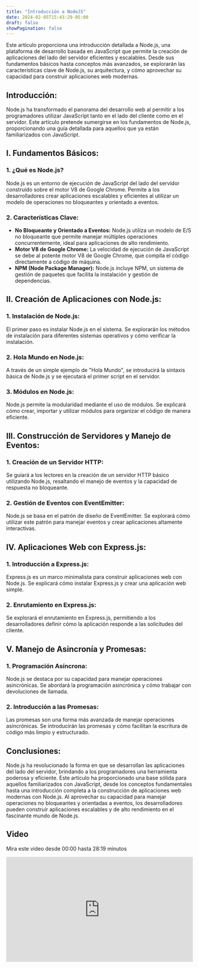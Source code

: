 ```yaml
---
title: "Introducción a NodeJS"
date: 2024-02-05T15:43:29-05:00
draft: false
showPagination: false
---
```


Este artículo proporciona una introducción detallada a Node.js, una plataforma de desarrollo basada en JavaScript que permite la creación de aplicaciones del lado del servidor eficientes y escalables. Desde sus fundamentos básicos hasta conceptos más avanzados, se explorarán las características clave de Node.js, su arquitectura, y cómo aprovechar su capacidad para construir aplicaciones web modernas.

## Introducción:

Node.js ha transformado el panorama del desarrollo web al permitir a los programadores utilizar JavaScript tanto en el lado del cliente como en el servidor. Este artículo pretende sumergirse en los fundamentos de Node.js, proporcionando una guía detallada para aquellos que ya están familiarizados con JavaScript.

## I. Fundamentos Básicos:

### 1. ¿Qué es Node.js?

Node.js es un entorno de ejecución de JavaScript del lado del servidor construido sobre el motor V8 de Google Chrome. Permite a los desarrolladores crear aplicaciones escalables y eficientes al utilizar un modelo de operaciones no bloqueantes y orientado a eventos.

### 2. Características Clave:

- **No Bloqueante y Orientado a Eventos:** Node.js utiliza un modelo de E/S no bloqueante que permite manejar múltiples operaciones concurrentemente, ideal para aplicaciones de alto rendimiento.
- **Motor V8 de Google Chrome:** La velocidad de ejecución de JavaScript se debe al potente motor V8 de Google Chrome, que compila el código directamente a código de máquina.
- **NPM (Node Package Manager):** Node.js incluye NPM, un sistema de gestión de paquetes que facilita la instalación y gestión de dependencias.

## II. Creación de Aplicaciones con Node.js:

### 1. Instalación de Node.js:

El primer paso es instalar Node.js en el sistema. Se explorarán los métodos de instalación para diferentes sistemas operativos y cómo verificar la instalación.

### 2. Hola Mundo en Node.js:

A través de un simple ejemplo de "Hola Mundo", se introducirá la sintaxis básica de Node.js y se ejecutará el primer script en el servidor.

### 3. Módulos en Node.js:

Node.js permite la modularidad mediante el uso de módulos. Se explicará cómo crear, importar y utilizar módulos para organizar el código de manera eficiente.

## III. Construcción de Servidores y Manejo de Eventos:

### 1. Creación de un Servidor HTTP:

Se guiará a los lectores en la creación de un servidor HTTP básico utilizando Node.js, resaltando el manejo de eventos y la capacidad de respuesta no bloqueante.

### 2. Gestión de Eventos con EventEmitter:

Node.js se basa en el patrón de diseño de EventEmitter. Se explorará cómo utilizar este patrón para manejar eventos y crear aplicaciones altamente interactivas.

## IV. Aplicaciones Web con Express.js:

### 1. Introducción a Express.js:

Express.js es un marco minimalista para construir aplicaciones web con Node.js. Se explicará cómo instalar Express.js y crear una aplicación web simple.

### 2. Enrutamiento en Express.js:

Se explorará el enrutamiento en Express.js, permitiendo a los desarrolladores definir cómo la aplicación responde a las solicitudes del cliente.

## V. Manejo de Asincronía y Promesas:

### 1. Programación Asíncrona:

Node.js se destaca por su capacidad para manejar operaciones asincrónicas. Se abordará la programación asincrónica y cómo trabajar con devoluciones de llamada.

### 2. Introducción a las Promesas:

Las promesas son una forma más avanzada de manejar operaciones asincrónicas. Se introducirán las promesas y cómo facilitan la escritura de código más limpio y estructurado.

## Conclusiones:

Node.js ha revolucionado la forma en que se desarrollan las aplicaciones del lado del servidor, brindando a los programadores una herramienta poderosa y eficiente. Este artículo ha proporcionado una base sólida para aquellos familiarizados con JavaScript, desde los conceptos fundamentales hasta una introducción completa a la construcción de aplicaciones web modernas con Node.js. Al aprovechar su capacidad para manejar operaciones no bloqueantes y orientadas a eventos, los desarrolladores pueden construir aplicaciones escalables y de alto rendimiento en el fascinante mundo de Node.js.

## Video

Mira este video desde 00:00 hasta 28:19 minutos

<div style="position: relative; padding-bottom: 56.25%; height: 0; overflow: hidden;">
  <iframe style="position: absolute; top: 0; left: 0; width: 100%; height: 100%; border:0;" src="https://www.youtube.com/embed/yB4n_K7dZV8?start=0&end=2131" title="YouTube video player" frameborder="0" allow="accelerometer; autoplay; clipboard-write; encrypted-media; gyroscope; picture-in-picture; web-share" allowfullscreen></iframe>
</div>
